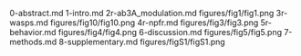 0-abstract.md
1-intro.md
2r-ab3A_modulation.md
figures/fig1/fig1.png
3r-wasps.md
figures/fig10/fig10.png
4r-npfr.md
figures/fig3/fig3.png
5r-behavior.md
figures/fig4/fig4.png
6-discussion.md
figures/fig5/fig5.png
7-methods.md
8-supplementary.md
figures/figS1/figS1.png